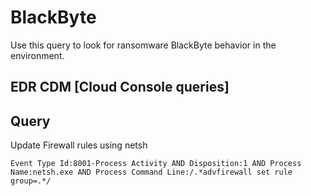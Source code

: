 # BlackByte

Use this query to look for ransomware BlackByte behavior in the environment.

## EDR CDM [Cloud Console queries]

## Query

Update Firewall rules using netsh
```
Event Type Id:8001-Process Activity AND Disposition:1 AND Process Name:netsh.exe AND Process Command Line:/.*advfirewall set rule group=.*/
```
